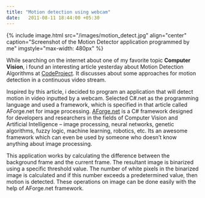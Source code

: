 ```yaml
---
title: "Motion detection using webcam"
date:   2011-08-11 18:44:00 +05:30
---
```

{% include image.html src="/images/motion_detect.jpg" align="center" caption="Screenshot of the Motion Detector application programmed by me" imgstyle="max-width: 480px" %}

While searching on the internet about one of my favorite topic **Computer Vision**, i found an interesting article yesterday about Motion Detection Algorithms at [CodeProject][codeproject-link]. It discusses about some approaches for motion detection in a continuous video stream.

Inspired by this article, i decided to program an application that will detect motion in video inputted by a webcam. Selected C#.net as the programming language and used a framework, which is specified in that article called AForge.net for image processing. [AForge.net][aforge] is a C# framework designed for developers and researchers in the fields of Computer Vision and Artificial Intelligence – image processing, neural networks, genetic algorithms, fuzzy logic, machine learning, robotics, etc. Its an awesome framework which can even be used by someone who doesn’t know anything about image processing.

This application works by calculating the difference between the background frame and the current frame. The resultant image is binarized using a specific threshold value. The number of white pixels in the binarized image is calculated and if this number exceeds a predetermined value, then motion is detected. These operations on image can be done easily with the help of AForge.net framework.

[codeproject-link]: http://www.codeproject.com/KB/audio-video/Motion_Detection.aspx
[aforge]: http://www.aforgenet.com/framework/
